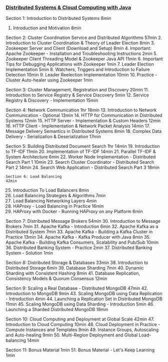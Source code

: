 ### [Distributed Systems & Cloud Computing with Java](https://www.udemy.com/course/distributed-systems-cloud-computing-with-java/)

Section 1: Introduction to Distributed Systems
8min

1. Introduction and Motivation
8min

Section 2: Cluster Coordination Service and Distributed Algorithms
57min
2. Introduction to Cluster Coordination &amp; Theory of Leader Election
8min
3. Zookeeper Server and Client (Download and Setup)
8min
4. Important: Apache Zookeeper - Installation and Troubleshooting Instructions
2min
5. Zookeeper Client Threading Model &amp; Zookeeper Java API
11min
6. Important Tips for Debugging Applications with Zookeeper
1min
7. Leader Election Implementation
5min
8. Watchers, Triggers and Introduction to Failure Detection
10min
9. Leader Reelection Implementation
10min
10. Practice - Cluster Auto-healer using Zookeeper
1min

Section 3: Cluster Management, Registration and Discovery
20min
11. Introduction to Service Registry &amp; Service Discovery
5min
12. Service Registry &amp; Discovery - Implementation
15min

Section 4: Network Communication
1hr 18min
13. Introduction to Network Communication - Optional
13min
14. HTTP for Communication in Distributed Systems
12min
15. HTTP Server - Implementation &amp; Custom Headers
12min
16. HTTP Client - Implementation &amp; Network Packet Analysis
14min
17. Message Delivery Semantics in Distributed Systems
8min
18. Complex Data Delivery - Serialization &amp; Deserialization
17min

Section 5: Building Distributed Document Search
1hr 14min
19. Introduction to TF-IDF
11min
20. Implementation of TF-IDF
14min
21. Parallel TF-IDF &amp; System Architecture
6min
22. Worker Node Implementation - Distributed Search  Part 1
10min
23. Search Cluster Coordinator - Distributed Search Part 2
14min
24. Search Web Application - Distributed Search Part 3
    18min

    Section 6: Load Balancing
    42min
25. Introduction To Load Balancers
8min
26. Load Balancing Strategies &amp; Algorithms
7min
27. Load Balancing Networking Layers
4min
28. HAProxy - Load Balancing in Practice
16min
29. HAProxy with Docker - Running HAProxy on any Platform
6min

Section 7: Distributed Message Brokers
54min
30. Introduction to Message Brokers
7min
31. Apache Kafka - Introduction
6min
32. Apache Kafka as a Distributed System
7min
33. Apache Kafka - Building a Kafka Cluster in Practice
13min
34. Apache Kafka - Kafka Producer with Java
8min
35. Apache Kafka - Building Kafka Consumers, Scalability and Pub/Sub
10min
36. Distributed Banking System - Practice
2min
37. Distributed Banking System - Solution
1min

Section 8: Distributed Storage &amp; Databases
33min
38. Introduction to Distributed Storage
6min
39. Database Sharding
7min
40. Dynamic Sharding with Consistent Hashing
8min
41. Database Replication, Consistency Models &amp; Quorum Consensus
12min

Section 9: Scaling a Real Database - Distributed MongoDB
47min
42. Introduction to MongoDB
9min
43. Scaling MongoDB using Data Replication - Introduction
4min
44. Launching a Replication Set in Distributed MongoDB
11min
45. Scaling MongoDB using Data Sharding - Introduction
5min
46. Launching a Sharded Distributed MongoDB
18min

Section 10: Cloud Computing and Deployment at Global Scale
42min
47. Introduction to Cloud Computing
10min
48. Cloud Deployment in Practice - Compute Instances and Templates
9min
49. Instance Groups, Autoscaling and Auto-healing
9min
50. Multi-Region Deployment and Global Load-balancing
14min

Section 11: Bonus Material
1min
51. Bonus Material - Let's Keep Learning
1min